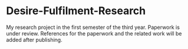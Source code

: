 # Desire-Fulfilment-Research
My research project in the first semester of the third year. Paperwork is under review.
References for the paperwork and the related work will be added after publishing. 
